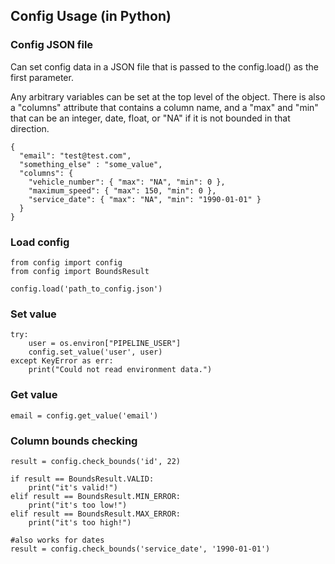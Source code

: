 ## Config Usage (in Python)


### Config JSON file
Can set config data in a JSON file that is passed to the config.load() as the first parameter.

Any arbitrary variables can be set at the top level of the object. There is also a "columns" attribute that contains a column name, and a "max" and "min" that can be an integer, date, float, or "NA" if it is not bounded in that direction.

```
{
  "email": "test@test.com",
  "something_else" : "some_value", 
  "columns": {
    "vehicle_number": { "max": "NA", "min": 0 },
    "maximum_speed": { "max": 150, "min": 0 },
    "service_date": { "max": "NA", "min": "1990-01-01" }
  }
}
```


### Load config
```
from config import config
from config import BoundsResult

config.load('path_to_config.json')
```

### Set value
```
try:
    user = os.environ["PIPELINE_USER"]
    config.set_value('user', user)
except KeyError as err:
    print("Could not read environment data.")
```

### Get value
```
email = config.get_value('email')
```

### Column bounds checking
```
result = config.check_bounds('id', 22)

if result == BoundsResult.VALID:
    print("it's valid!")
elif result == BoundsResult.MIN_ERROR:
    print("it's too low!")
elif result == BoundsResult.MAX_ERROR:
    print("it's too high!")

#also works for dates
result = config.check_bounds('service_date', '1990-01-01')

```
